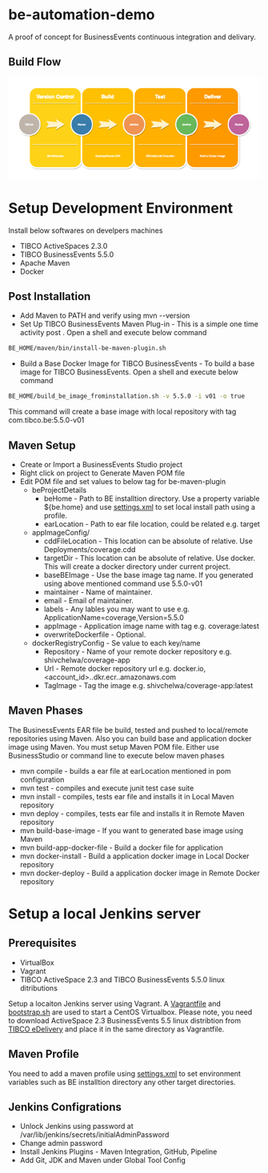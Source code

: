 # be-automation-demo
A proof of concept for BusinessEvents continuous integration and delivary.

## Build Flow

![BuildFlow](https://github.com/shivchelwa/be-automation-demo/blob/master/BE%20Continuous%20Integration.png)

# Setup Development Environment

Install below softwares on develpers machines
* TIBCO ActiveSpaces 2.3.0
* TIBCO BusinessEvents 5.5.0
* Apache Maven
* Docker

## Post Installation
* Add Maven to PATH and verify using mvn --version
* Set Up TIBCO BusinessEvents Maven Plug-in - This is a simple one time activity post . Open a shell and execute below command
```bash
BE_HOME/maven/bin/install-be-maven-plugin.sh
```
* Build a Base Docker Image for TIBCO BusinessEvents - To build a base image for TIBCO BusinessEvents. Open a shell and execute below command
```bash
BE_HOME/build_be_image_frominstallation.sh -v 5.5.0 -i v01 -o true
```
This command will create a base image with local repository with tag com.tibco.be:5.5.0-v01

## Maven Setup
* Create or Import a BusinessEvents Studio project
* Right click on project to Generate Maven POM file
* Edit POM file and set values to below tag for be-maven-plugin
  * beProjectDetails
    * beHome - Path to BE installtion directory. Use a property variable ${be.home} and use [settings.xml](https://github.com/shivchelwa/be-automation-demo/blob/master/vagrant/settings.xml) to set local install path using a profile.
    * earLocation - Path to ear file location, could be related e.g. target
  * appImageConfig/
    * cddFileLocation - This location can be absolute of relative. Use Deployments/coverage.cdd
    * targetDir - This location can be absolute of relative. Use docker. This will create a docker directory under current project.
    * baseBEImage - Use the base image tag name. If you generated using above mentioned command use 5.5.0-v01
    * maintainer - Name of maintainer.
    * email - Email of maintainer.
    * labels - Any lables you may want to use e.g. ApplicationName=coverage,Version=5.5.0
    * appImage - Application image name with tag e.g. coverage:latest
    * overwriteDockerfile - Optional.
  * dockerRegistryConfig - Se value to each key/name
    * Repository - Name of your remote docker repository e.g. shivchelwa/coverage-app
    * Url - Remote docker repository url e.g. docker.io, <account_id>..dkr.ecr.<region>.amazonaws.com
    * TagImage - Tag the image e.g. shivchelwa/coverage-app:latest
 
## Maven Phases
The BusinessEvents EAR file be build, tested and pushed to local/remote repositories using Maven. Also you can build base and application docker image using Maven. You must setup Maven POM file. Either use BusinessStudio or command line to execute below maven phases
* mvn compile - builds a ear file at earLocation mentioned in pom configuration
* mvn test - compiles and execute junit test case suite
* mvn install - compiles, tests ear file and installs it in Local Maven repository
* mvn deploy - compiles, tests ear file and installs it in Remote Maven repository
* mvn build-base-image - If you want to generated base image using Maven
* mvn build-app-docker-file - Build a docker file for application
* mvn docker-install - Build a application docker image in Local Docker repository
* mvn docker-deploy - Build a application docker image in Remote Docker repository


# Setup a local Jenkins server

## Prerequisites
* VirtualBox
* Vagrant
* TIBCO ActiveSpace 2.3 and TIBCO BusinessEvents 5.5.0 linux ditributions

Setup a locaiton Jenkins server using Vagrant. A [Vagrantfile](https://github.com/shivchelwa/be-automation-demo/blob/master/vagrant/Vagrantfile) and [bootstrap.sh](https://github.com/shivchelwa/be-automation-demo/blob/master/vagrant/bootstrap.sh) are used to start a CentOS Virtualbox. Please note, you need to download ActiveSpace 2.3 BusinessEvents 5.5 linux distribtion from [TIBCO eDelivery](https://edelivery.tibco.com/storefront/index.ep) and place it in the same directory as Vagrantfile.

## Maven Profile

You need to add a maven profile using [settings.xml](https://github.com/shivchelwa/be-automation-demo/blob/master/vagrant/settings.xml) to set environment variables such as BE installtion directory any other target directories.

## Jenkins Configrations
* Unlock Jenkins using password at /var/lib/jenkins/secrets/initialAdminPassword
* Change admin password
* Install Jenkins Plugins - Maven Integration, GitHub, Pipeline
* Add Git, JDK and Maven under Global Tool Config

